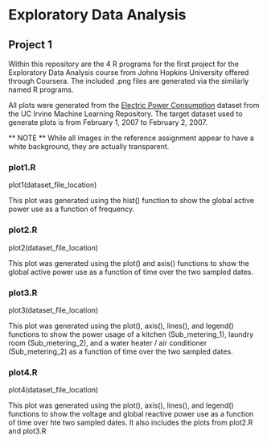 # Exploratory Data Analysis
## Project 1

Within this repository are the 4 R programs for the first project for the Exploratory Data Analysis course from Johns Hopkins University offered through Coursera. The included .png files are generated via the similarly named R programs.

All plots were generated from the [Electric Power Consumption](https://d396qusza40orc.cloudfront.net/exdata%2Fdata%2Fhousehold_power_consumption.zip) dataset from the UC Irvine Machine Learning Repository. The target dataset used to generate plots is from February 1, 2007 to February 2, 2007.

** NOTE ** While all images in the reference assignment appear to have a white background, they are actually transparent.

### plot1.R
plot1(dataset_file_location)

This plot was generated using the hist() function to show the global active power use as a function of frequency.

### plot2.R
plot2(dataset_file_location)

This plot was generated using the plot() and axis() functions to show the global active power use as a function of time over the two sampled dates.

### plot3.R
plot3(dataset_file_location)

This plot was generated using the plot(), axis(), lines(), and legend() functions to show the power usage of a kitchen (Sub_metering_1), laundry room (Sub_metering_2), and a water heater / air conditioner (Sub_metering_2) as a function of time over the two sampled dates.

### plot4.R
plot4(dataset_file_location)

This plot was generated using the plot(), axis(), lines(), and legend() functions to show the voltage and global reactive power use as a function of time over hte two sampled dates. It also includes the plots from plot2.R and plot3.R


